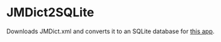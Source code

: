 # JMDict2SQLite
Downloads JMDict.xml and converts it to an SQLite database for [this app](https://github.com/ProfessorRino/Dictionary).
